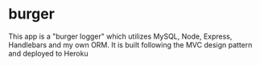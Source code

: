 # burger
This app is a "burger logger" which utilizes MySQL, Node, Express, Handlebars and my own ORM.  It is built following the MVC design pattern and deployed to Heroku
